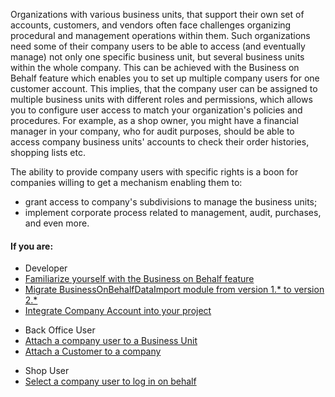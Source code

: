 Organizations with various business units, that support their own set of accounts, customers, and vendors often face challenges organizing procedural and management operations within them. Such organizations need some of their company users to be able to access (and eventually manage) not only one specific business unit, but several business units within the whole company. This can be achieved with the Business on Behalf feature which enables you to set up multiple company users for one customer account. This implies, that the company user can be assigned to multiple business units with different roles and permissions, which allows you to configure user access to match your organization's policies and procedures. For example, as a shop owner, you might have a financial manager in your company, who for audit purposes, should be able to access company business units' accounts to check their order histories, shopping lists etc.

The ability to provide company users with specific rights is a boon for companies willing to get a mechanism enabling them to:

* grant access to company's subdivisions to manage the business units;
* implement corporate process related to management, audit, purchases, and even more.

#### If you are:

<div class="mr-container">
    <div class="mr-list-container">
        <!-- col1 -->
        <div class="mr-col">
            <ul class="mr-list mr-list-green">
                <li class="mr-title">Developer</li>
                <li><a href="https://documentation.spryker.com/v4/docs/business-on-behalf-feature-overview-201903" class="mr-link">Familiarize yourself with the Business on Behalf feature</a></li>
                <li><a href="https://documentation.spryker.com/v4/docs/mg-business-on-behalf-data-import#upgrading-from-version-1-1-0-to-version-2-0-0" class="mr-link">Migrate BusinessOnBehalfDataImport module from version 1.* to version 2.*</a></li>
                <li><a href="https://documentation.spryker.com/v3/docs/company-account-integration-201907" class="mr-link">Integrate Company Account into your project</a></li>
            </ul>
        </div>
         <!-- col2 -->
        <div class="mr-col">
            <ul class="mr-list mr-list-blue">
                <li class="mr-title"> Back Office User</li>
                <li><a href="https://documentation.spryker.com/v4/docs/managing-company-users#attaching-a-company-user-to-a-business-unit" class="mr-link">Attach a company user to a Business Unit</a></li>
                <li><a href="https://documentation.spryker.com/v4/docs/customers-reference-information#b2b--attach-customer-to-company-page" class="mr-link">Attach a Customer to a company</a></li>
               </ul>
        </div>
        <!-- col3 -->
        <div class="mr-col">
            <ul class="mr-list mr-list-red">
                <li class="mr-title">Shop User</li>
                <li><a href="https://documentation.spryker.com/v4/docs/business-on-behalf-shop-guide" class="mr-link">Select a company user to log in on behalf</a></li>
            </ul>
        </div>
        </div>
</div>